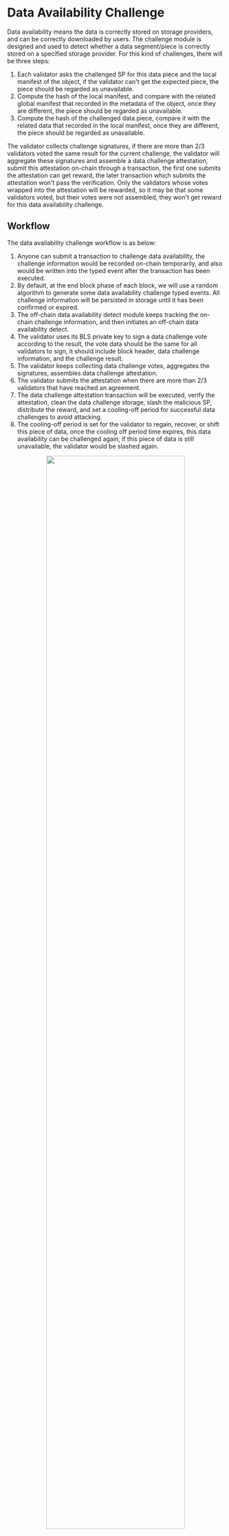 # Data Availability Challenge

Data availability means the data is correctly stored on storage providers, and can be correctly downloaded by users.
The challenge module is designed and used to detect whether a data segment/piece is correctly stored on a
specified storage provider. For this kind of challenges, there will be three steps:

1. Each validator asks the challenged SP for this data piece and the local manifest of the object, if the validator
   can't get the expected piece, the piece should be regarded as unavailable.
2. Compute the hash of the local manifest, and compare with the related global manifest that recorded in the metadata of
   the object, once they are different, the piece should be regarded as unavailable.
3. Compute the hash of the challenged data piece, compare it with the related data that recorded in the local manifest,
   once they are different, the piece should be regarded as unavailable.

The validator collects challenge signatures, if there are more than 2/3 validators voted the same result for the current
challenge, the validator will aggregate these signatures and assemble a data challenge attestation, submit this
attestation on-chain through a transaction, the first one submits the attestation can get reward, the later transaction
which submits the attestation won't pass the verification. Only the validators whose votes wrapped into the attestation
will be rewarded, so it may be that some validators voted, but their votes were not assembled, they won't get reward
for this data availability challenge.

## Workflow

The data availability challenge workflow is as below:

1. Anyone can submit a transaction to challenge data availability, the challenge information would be recorded on-chain
   temporarily, and also would be written into the typed event after the transaction has been executed.
2. By default, at the end block phase of each block, we will use a random algorithm to generate some data availability
   challenge typed events. All challenge information will be persisted in storage until it has been confirmed or
   expired.
3. The off-chain data availability detect module keeps tracking the on-chain challenge information, and then initiates
   an
   off-chain data availability detect.
4. The validator uses its BLS private key to sign a data challenge vote according to the result, the vote data should be
   the same for all validators to sign, it should include block header, data challenge information, and the challenge
   result.
5. The validator keeps collecting data challenge votes, aggregates the signatures, assembles data challenge attestation.
6. The validator submits the attestation when there are more than 2/3 validators that have reached an agreement.
7. The data challenge attestation transaction will be executed, verify the attestation, clean the data challenge
   storage,
   slash the malicious SP, distribute the reward, and set a cooling-off period for successful data challenges to avoid
   attacking.
8. The cooling-off period is set for the validator to regain, recover, or shift this piece of data, once the cooling off
   period time expires, this data availability can be challenged again, if this piece of data is still unavailable, the
   validator would be slashed again.
<div align="center"><img src="https://raw.githubusercontent.com/bnb-chain/greenfield-whitepaper/main/assets/19.2%20Data%20Availability%20Challenge.jpg"  height="80%" width="80%"></div>
<div align="center"><i>Data Availability Challenge Workflow</i></div>

## Create Challenge

There are two ways to trigger challenges.

### Submitted Challenges

Anyone can send `MsgSubmit` messages to trigger data availability challenges, if he/she finds that the data is not
available or incorrect stored. When submitting the challenge, user can choose the segment/piece of an object to
challenge or let the blockchain randomly selects a segment/piece to challenge.
The submitter will be called as challenger, and will be rewarded if the challenge
succeeds later.

### Random Challenges

In each block, challenges will be automatically created, to challenge different objects which are stored on different 
storage providers. The count of random challenges in each block is governed, and can be changed by submitting proposals.
To support randomness, a *RANDAO* mechanism is introduced in Greenfield blockchain. For more information about *RANDAO*,
please refer to the following section.

## Attest Challenge

Each validator will listen to the events of challenge creations, and vote the challenge by using its own BLS key.
When there are more than 2/3 votes are collected, an attestation message `MsgAttest` will be submitted to slash the 
challenged storage provider. And the voted validators, the attestation submitter, and the challenger (if there is) will 
be rewarded accordingly.


## Challenge Heartbeat

To indicate the off-chain challenge detect module is running correctly, validators have to vote and submit 
`MsgHeartbeat` messages periodically to the blockchain. During processing this kind of messages, the income for securing 
stored objects will be transferred from payment account to distribution account,
and income can be withdrawn by validators and their delegators later.

## Challenge Events

The following events are introduced for data availability challenge. For the detailed definition, please refer
to [this](https://github.com/bnb-chain/greenfield/blob/master/proto/greenfield/challenge/events.proto).

### Start Event

This kind of events indicates that a data availability challenge is triggered on-chain. The off-chain module should
monitor the events, asking the according storage prover for data, compute hashes and do the comparison, and submit
an attestation if needed.

### Complete Event

When an attestation is received and accepted, then this kind of events will be emitted. In the events, the slash
and rewards amounts are also recorded.

### Heartbeat Event

Heartbeat only includes the necessary information for liveness-check purpose. 

## RANDAO

To support random challenges, a RANDAO mechanism is introduced like the following.
Overall, the idea is very similar to the RANDAO in Ethereum beacon chain, you can refer to
[here](https://eth2book.info/altair/part2/building_blocks/randomness) for more information.

When proposing a new block, the proposer, i.e. a validator, needs to sign the current block number to get 
a `randao reveal`, and mixes the reveal into randao result `randao mix` by using `xor` operation. 
The other validators will verify the `randao reveal` and `randao mix` by following steps: 
1. The signature is verified using the proposer's public key. It means that the proposer has almost no choice 
about what it contributes to the RANDAO. It either contributes the correct signature over the block number, 
or it gives up the right for proposing the current block. If the validator does propose the current block, 
it still cannot predict the reveal from other validators, and even be slashed for stopping proposing blocks.
2. The `randao mix` is correctly updated by using `xor` operation.


The implementation is conducted in Tendermint layer - a new field called `randao_mix` is added into block header.
Greenfield blockchain then uses the field as a seed to randomly pick objects and storage providers to challenge 
in each block.